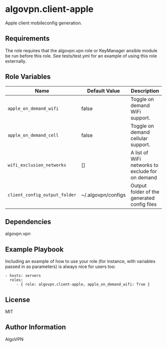 algovpn.client-apple
====================

Apple client mobileconfig generation.

Requirements
------------

The role requires that the algovpn.vpn role or KeyManager ansible
module be run before this role. See tests/test.yml for an example of
using this role externally.

Role Variables
--------------


| Name           | Default Value | Description                        |
| -------------- | ------------- | -----------------------------------|
| `apple_on_demand_wifi` | false | Toggle on demand WiFi support.|
| `apple_on_demand_cell` | false | Toggle on demand cellular support.
| `wifi_exclusion_networks` | [] | A list of WiFi networks to exclude for on demand |
| `client_config_output_folder` | ~/.algovpn/configs | Output folder of the generated config files |

Dependencies
------------

algovpn.vpn

Example Playbook
----------------

Including an example of how to use your role (for instance, with variables passed in as parameters) is always nice for users too:

    - hosts: servers
      roles:
         - { role: algovpn.client-apple, apple_on_demand_wifi: True }

License
-------

MIT

Author Information
------------------

AlgoVPN